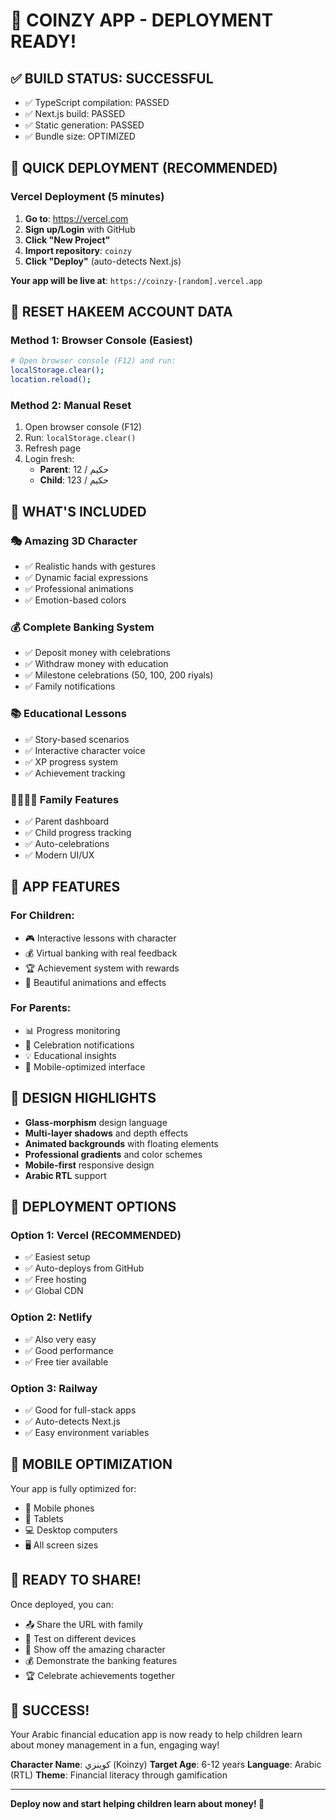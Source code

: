 # 🎉 COINZY APP - DEPLOYMENT READY!

## ✅ BUILD STATUS: SUCCESSFUL
- ✅ TypeScript compilation: PASSED
- ✅ Next.js build: PASSED  
- ✅ Static generation: PASSED
- ✅ Bundle size: OPTIMIZED

## 🚀 QUICK DEPLOYMENT (RECOMMENDED)

### **Vercel Deployment (5 minutes)**

1. **Go to**: https://vercel.com
2. **Sign up/Login** with GitHub
3. **Click "New Project"**
4. **Import repository**: `coinzy`
5. **Click "Deploy"** (auto-detects Next.js)

**Your app will be live at**: `https://coinzy-[random].vercel.app`

## 🔄 RESET HAKEEM ACCOUNT DATA

### **Method 1: Browser Console (Easiest)**
```bash
# Open browser console (F12) and run:
localStorage.clear();
location.reload();
```

### **Method 2: Manual Reset**
1. Open browser console (F12)
2. Run: `localStorage.clear()`
3. Refresh page
4. Login fresh:
   - **Parent**: حكيم / 12
   - **Child**: حكيم / 123

## 🎯 WHAT'S INCLUDED

### **🎭 Amazing 3D Character**
- ✅ Realistic hands with gestures
- ✅ Dynamic facial expressions
- ✅ Professional animations
- ✅ Emotion-based colors

### **💰 Complete Banking System**
- ✅ Deposit money with celebrations
- ✅ Withdraw money with education
- ✅ Milestone celebrations (50, 100, 200 riyals)
- ✅ Family notifications

### **📚 Educational Lessons**
- ✅ Story-based scenarios
- ✅ Interactive character voice
- ✅ XP progress system
- ✅ Achievement tracking

### **👨‍👩‍👧‍👦 Family Features**
- ✅ Parent dashboard
- ✅ Child progress tracking
- ✅ Auto-celebrations
- ✅ Modern UI/UX

## 🌟 APP FEATURES

### **For Children:**
- 🎮 Interactive lessons with character
- 💰 Virtual banking with real feedback
- 🏆 Achievement system with rewards
- 🎨 Beautiful animations and effects

### **For Parents:**
- 📊 Progress monitoring
- 🎉 Celebration notifications
- 💡 Educational insights
- 📱 Mobile-optimized interface

## 🎨 DESIGN HIGHLIGHTS

- **Glass-morphism** design language
- **Multi-layer shadows** and depth effects
- **Animated backgrounds** with floating elements
- **Professional gradients** and color schemes
- **Mobile-first** responsive design
- **Arabic RTL** support

## 🚀 DEPLOYMENT OPTIONS

### **Option 1: Vercel (RECOMMENDED)**
- ✅ Easiest setup
- ✅ Auto-deploys from GitHub
- ✅ Free hosting
- ✅ Global CDN

### **Option 2: Netlify**
- ✅ Also very easy
- ✅ Good performance
- ✅ Free tier available

### **Option 3: Railway**
- ✅ Good for full-stack apps
- ✅ Auto-detects Next.js
- ✅ Easy environment variables

## 📱 MOBILE OPTIMIZATION

Your app is fully optimized for:
- 📱 Mobile phones
- 📱 Tablets
- 💻 Desktop computers
- 🖥️ All screen sizes

## 🎊 READY TO SHARE!

Once deployed, you can:
- 📤 Share the URL with family
- 📱 Test on different devices
- 🎯 Show off the amazing character
- 💰 Demonstrate the banking features
- 🏆 Celebrate achievements together

## 🎉 SUCCESS!

Your Arabic financial education app is now ready to help children learn about money management in a fun, engaging way!

**Character Name**: كوينزي (Koinzy)
**Target Age**: 6-12 years
**Language**: Arabic (RTL)
**Theme**: Financial literacy through gamification

---

**Deploy now and start helping children learn about money! 🚀** 